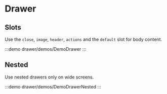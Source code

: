 <script setup>
import DemoDrawer from '@/components/drawer/demos/DemoDrawer.vue'
import DemoDrawerNested from '@/components/drawer/demos/DemoDrawerNested.vue'
</script>

# Drawer


## Slots

Use the `close`, `image`, `header`, `actions` and the `default` slot for body content.

:::demo drawer/demos/DemoDrawer
<DemoDrawer />
:::

## Nested

Use nested drawers only on wide screens.

:::demo drawer/demos/DemoDrawerNested
<DemoDrawerNested />
:::
